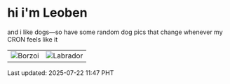 # hi i'm Leoben

and i like dogs—so have some random dog pics that change whenever my CRON feels like it

|  |  |
|--------|----------|
| ![Borzoi](https://random-dog-vercel.vercel.app/api/random-borzoi?v=1753156076) | ![Labrador](https://random-dog-vercel.vercel.app/api/random-labrador?v=1753156076) |

Last updated: 2025-07-22 11:47 PHT
